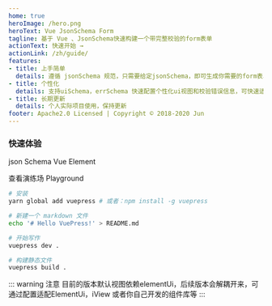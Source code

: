 ```yaml
---
home: true
heroImage: /hero.png
heroText: Vue JsonSchema Form
tagline: 基于 Vue 、JsonSchema快速构建一个带完整校验的form表单
actionText: 快速开始 →
actionLink: /zh/guide/
features:
- title: 上手简单
  details: 遵循 jsonSchema 规范，只需要给定jsonSchema，即可生成你需要的form表单
- title: 个性化
  details: 支持uiSchema，errSchema 快速配置个性化ui视图和校验错误信息，可快速适配常用的ui库，比如elementUi, iView 计划中...
- title: 长期更新
  details: 个人实际项目使用，保持更新
footer: Apache2.0 Licensed | Copyright © 2018-2020 Jun
---
```


### 快速体验
json Schema
Vue
Element

查看演练场
Playground

``` bash
# 安装
yarn global add vuepress # 或者：npm install -g vuepress

# 新建一个 markdown 文件
echo '# Hello VuePress!' > README.md

# 开始写作
vuepress dev .

# 构建静态文件
vuepress build .
```

::: warning 注意
目前的版本默认视图依赖elementUi，后续版本会解耦开来，可通过配置适配ElementUi，iView 或者你自己开发的组件库等
:::

